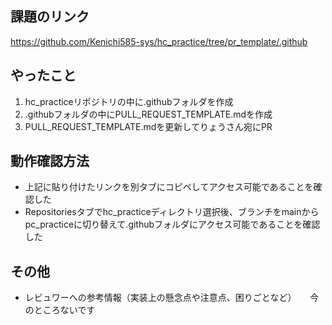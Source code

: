 ## 課題のリンク
https://github.com/Kenichi585-sys/hc_practice/tree/pr_template/.github

## やったこと
1. hc_practiceリポジトリの中に.githubフォルダを作成
1. .githubフォルダの中にPULL_REQUEST_TEMPLATE.mdを作成
1. PULL_REQUEST_TEMPLATE.mdを更新してりょうさん宛にPR

## 動作確認方法
- 上記に貼り付けたリンクを別タブにコピペしてアクセス可能であることを確認した
- Repositoriesタブでhc_practiceディレクトリ選択後、ブランチをmainからpc_practiceに切り替えて.githubフォルダにアクセス可能であることを確認した

## その他

* レビュワーへの参考情報（実装上の懸念点や注意点、困りごとなど）
　 今のところないです
